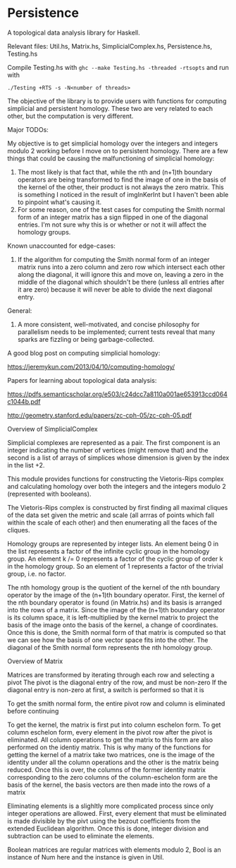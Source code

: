 # Persistence
A topological data analysis library for Haskell.

Relevant files: Util.hs, Matrix.hs, SimplicialComplex.hs, Persistence.hs, Testing.hs

Compile Testing.hs with `ghc --make Testing.hs -threaded -rtsopts` and run with 

    ./Testing +RTS -s -N<number of threads>

The objective of the library is to provide users with functions for computing simplicial and persistent homology. These two are very related to each other, but the computation is very different.

Major TODOs:

My objective is to get simplicial homology over the integers and integers modulo 2 working before I move on to persistent homology.
There are a few things that could be causing the malfunctioning of simplicial homology:
1) The most likely is that fact that, while the nth and (n+1)th boundary operators are being transformed to find the image of one in the basis of the kernel of the other, their product is not always the zero matrix. This is something I noticed in the result of imgInKerInt but I haven't been able to pinpoint what's causing it.
2) For some reason, one of the test cases for computing the Smith normal form of an integer matrix has a sign flipped in one of the diagonal entries. I'm not sure why this is or whether or not it will affect the homology groups.

Known unaccounted for edge-cases:
1) If the algorithm for computing the Smith normal form of an integer matrix runs into a zero column and zero row which intersect each other along the diagonal, it will ignore this and move on, leaving a zero in the middle of the diagonal which shouldn't be there (unless all entries after it are zero) because it will never be able to divide the next diagonal entry.

General:
1) A more consistent, well-motivated, and concise philosophy for parallelism needs to be implemented; current tests reveal that many sparks are fizzling or being garbage-collected.

A good blog post on computing simplicial homology:

https://jeremykun.com/2013/04/10/computing-homology/

Papers for learning about topological data analysis:

https://pdfs.semanticscholar.org/e503/c24dcc7a8110a001ae653913ccd064c1044b.pdf

http://geometry.stanford.edu/papers/zc-cph-05/zc-cph-05.pdf

Overview of SimplicialComplex

Simplicial complexes are represented as a pair. The first component is an integer
indicating the number of vertices (might remove that) and the second is a list
of arrays of simplices whose dimension is given by the index in the list +2.

This module provides functions for constructing the Vietoris-Rips complex and calculating homology
over both the integers and the integers modulo 2 (represented with booleans).

The Vietoris-Rips complex is constructed by first finding all maximal cliques of the data set given
the metric and scale (all arrras of points which fall within the scale of each other) and then
enumerating all the faces of the cliques.

Homology groups are represented by integer lists. An element being 0 in the list represents a factor
of the infinite cyclic group in the homology group. An element k /= 0 represents a factor of the
cyclic group of order k in the homology group. So an element of 1 represents a factor of the trivial group, i.e. no factor.

The nth homology group is the quotient of the kernel of the nth boundary operator by the image of the (n+1)th boundary operator.
First, the kernel of the nth boundary operator is found (in Matrix.hs) and its basis is arranged into the rows of a matrix.
Since the image of the (n+1)th boundary operator is its column space, it is left-multiplied by the kernel matrix
to project the basis of the image onto the basis of the kernel, a change of coordinates. Once this is done,
the Smith normal form of that matrix is computed so that we can see how the basis of one vector space fits into the other.
The diagonal of the Smith normal form represents the nth homology group.

Overview of Matrix

Matrices are transformed by iterating through each row and selecting a pivot
The pivot is the diagonal entry of the row, and must be non-zero
If the diagonal entry is non-zero at first, a switch is performed so that it is

To get the smith normal form, the entire pivot row and column is eliminated before continuing

To get the kernel, the matrix is first put into column eschelon form. To get column eschelon form,
every element in the pivot row after the pivot is eliminated. All column operations to get the
matrix to this form are also performed on the identiy matrix. This is why many of the functions
for getting the kernel of a matrix take two matrices, one is the image of the identity under all
the column operations and the other is the matrix being reduced. Once this is over, the columns of
the former identity matrix corresponding to the zero columns of the column-eschelon form are the
basis of the kernel, the basis vectors are then made into the rows of a matrix

Eliminating elements is a slighltly more complicated process since only integer operations are allowed.
First, every element that must be eliminated is made divisible by the pivt using the bezout coefficients
from the extended Euclidean algorithm. Once this is done, integer division and subtraction can be used
to eliminate the elements.

Boolean matrices are regular matrices with elements modulo 2, Bool is an instance
of Num here and the instance is given in Util.
